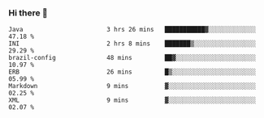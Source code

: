 ### Hi there 👋

<!--START_SECTION:waka-->

```text
Java                       3 hrs 26 mins   ███████████▓░░░░░░░░░░░░░   47.18 %
INI                        2 hrs 8 mins    ███████▒░░░░░░░░░░░░░░░░░   29.29 %
brazil-config              48 mins         ██▓░░░░░░░░░░░░░░░░░░░░░░   10.97 %
ERB                        26 mins         █▒░░░░░░░░░░░░░░░░░░░░░░░   05.99 %
Markdown                   9 mins          ▓░░░░░░░░░░░░░░░░░░░░░░░░   02.25 %
XML                        9 mins          ▓░░░░░░░░░░░░░░░░░░░░░░░░   02.07 %
```

<!--END_SECTION:waka-->

<!--
**jerry-shao/jerry-shao** is a ✨ _special_ ✨ repository because its `README.md` (this file) appears on your GitHub profile.

Here are some ideas to get you started:

- 🔭 I’m currently working on ...
- 🌱 I’m currently learning ...
- 👯 I’m looking to collaborate on ...
- 🤔 I’m looking for help with ...
- 💬 Ask me about ...
- 📫 How to reach me: ...
- 😄 Pronouns: ...
- ⚡ Fun fact: ...
-->
